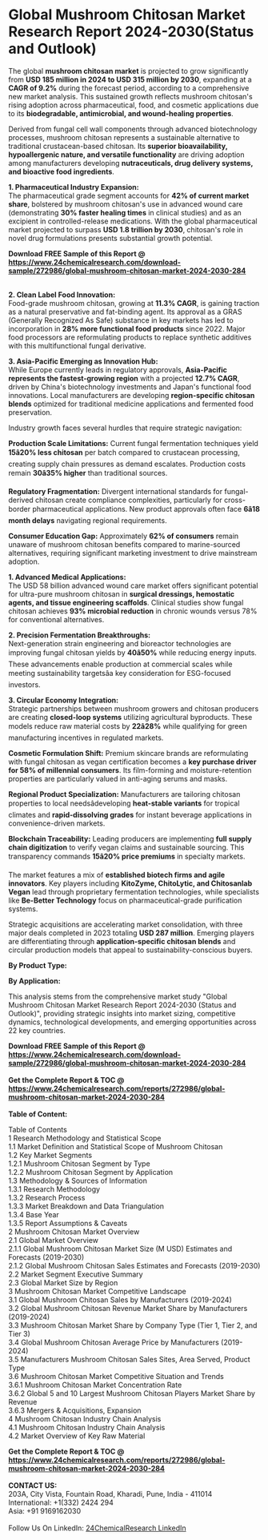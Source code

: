 <h1>Global Mushroom Chitosan Market Research Report 2024-2030(Status and Outlook)</h1><p>The global <strong>mushroom chitosan market</strong> is projected to grow significantly from <strong>USD 185 million in 2024 to USD 315 million by 2030</strong>, expanding at a <strong>CAGR of 9.2%</strong> during the forecast period, according to a comprehensive new market analysis. This sustained growth reflects mushroom chitosan's rising adoption across pharmaceutical, food, and cosmetic applications due to its <strong>biodegradable, antimicrobial, and wound-healing properties</strong>.</p><p>Derived from fungal cell wall components through advanced biotechnology processes, mushroom chitosan represents a sustainable alternative to traditional crustacean-based chitosan. Its <strong>superior bioavailability, hypoallergenic nature, and versatile functionality</strong> are driving adoption among manufacturers developing <strong>nutraceuticals, drug delivery systems, and bioactive food ingredients</strong>.</p><p><strong>1. Pharmaceutical Industry Expansion:</strong><br>
The pharmaceutical grade segment accounts for <strong>42% of current market share</strong>, bolstered by mushroom chitosan's use in advanced wound care (demonstrating <strong>30% faster healing times</strong> in clinical studies) and as an excipient in controlled-release medications. With the global pharmaceutical market projected to surpass <strong>USD 1.8 trillion by 2030</strong>, chitosan's role in novel drug formulations presents substantial growth potential.</p><div><b>Download FREE Sample of this Report @ 
            <a href="https://www.24chemicalresearch.com/download-sample/272986/global-mushroom-chitosan-market-2024-2030-284">
            https://www.24chemicalresearch.com/download-sample/272986/global-mushroom-chitosan-market-2024-2030-284</a></b></div><br><p><strong>2. Clean Label Food Innovation:</strong><br>
Food-grade mushroom chitosan, growing at <strong>11.3% CAGR</strong>, is gaining traction as a natural preservative and fat-binding agent. Its approval as a GRAS (Generally Recognized As Safe) substance in key markets has led to incorporation in <strong>28% more functional food products</strong> since 2022. Major food processors are reformulating products to replace synthetic additives with this multifunctional fungal derivative.</p><p><strong>3. Asia-Pacific Emerging as Innovation Hub:</strong><br>
While Europe currently leads in regulatory approvals, <strong>Asia-Pacific represents the fastest-growing region</strong> with a projected <strong>12.7% CAGR</strong>, driven by China's biotechnology investments and Japan's functional food innovations. Local manufacturers are developing <strong>region-specific chitosan blends</strong> optimized for traditional medicine applications and fermented food preservation.</p><p>Industry growth faces several hurdles that require strategic navigation:</p><p><strong>Production Scale Limitations:</strong> Current fungal fermentation techniques yield <strong>15â20% less chitosan</strong> per batch compared to crustacean processing, creating supply chain pressures as demand escalates. Production costs remain <strong>30â35% higher</strong> than traditional sources.</p><p><strong>Regulatory Fragmentation:</strong> Divergent international standards for fungal-derived chitosan create compliance complexities, particularly for cross-border pharmaceutical applications. New product approvals often face <strong>6â18 month delays</strong> navigating regional requirements.</p><p><strong>Consumer Education Gap:</strong> Approximately <strong>62% of consumers</strong> remain unaware of mushroom chitosan benefits compared to marine-sourced alternatives, requiring significant marketing investment to drive mainstream adoption.</p><p><strong>1. Advanced Medical Applications:</strong><br>
The USD 58 billion advanced wound care market offers significant potential for ultra-pure mushroom chitosan in <strong>surgical dressings, hemostatic agents, and tissue engineering scaffolds</strong>. Clinical studies show fungal chitosan achieves <strong>93% microbial reduction</strong> in chronic wounds versus 78% for conventional alternatives.</p><p><strong>2. Precision Fermentation Breakthroughs:</strong><br>
Next-generation strain engineering and bioreactor technologies are improving fungal chitosan yields by <strong>40â50%</strong> while reducing energy inputs. These advancements enable production at commercial scales while meeting sustainability targetsâa key consideration for ESG-focused investors.</p><p><strong>3. Circular Economy Integration:</strong><br>
Strategic partnerships between mushroom growers and chitosan producers are creating <strong>closed-loop systems</strong> utilizing agricultural byproducts. These models reduce raw material costs by <strong>22â28%</strong> while qualifying for green manufacturing incentives in regulated markets.</p><p><strong>Cosmetic Formulation Shift:</strong> Premium skincare brands are reformulating with fungal chitosan as vegan certification becomes a <strong>key purchase driver for 58% of millennial consumers</strong>. Its film-forming and moisture-retention properties are particularly valued in anti-aging serums and masks.</p><p><strong>Regional Product Specialization:</strong> Manufacturers are tailoring chitosan properties to local needsâdeveloping <strong>heat-stable variants</strong> for tropical climates and <strong>rapid-dissolving grades</strong> for instant beverage applications in convenience-driven markets.</p><p><strong>Blockchain Traceability:</strong> Leading producers are implementing <strong>full supply chain digitization</strong> to verify vegan claims and sustainable sourcing. This transparency commands <strong>15â20% price premiums</strong> in specialty markets.</p><p>The market features a mix of <strong>established biotech firms and agile innovators</strong>. Key players including <strong>KitoZyme, ChitoLytic, and Chitosanlab Vegan</strong> lead through proprietary fermentation technologies, while specialists like <strong>Be-Better Technology</strong> focus on pharmaceutical-grade purification systems.</p><p>Strategic acquisitions are accelerating market consolidation, with three major deals completed in 2023 totaling <strong>USD 287 million</strong>. Emerging players are differentiating through <strong>application-specific chitosan blends</strong> and circular production models that appeal to sustainability-conscious buyers.</p><p><strong>By Product Type:</strong></p><p><strong>By Application:</strong></p><p>This analysis stems from the comprehensive market study "Global Mushroom Chitosan Market Research Report 2024-2030 (Status and Outlook)", providing strategic insights into market sizing, competitive dynamics, technological developments, and emerging opportunities across 22 key countries.</p><div><b>Download FREE Sample of this Report @ 
            <a href="https://www.24chemicalresearch.com/download-sample/272986/global-mushroom-chitosan-market-2024-2030-284">
            https://www.24chemicalresearch.com/download-sample/272986/global-mushroom-chitosan-market-2024-2030-284</a></b></div><br><div><b>Get the Complete Report & TOC @ 
            <a href="https://www.24chemicalresearch.com/reports/272986/global-mushroom-chitosan-market-2024-2030-284">
            https://www.24chemicalresearch.com/reports/272986/global-mushroom-chitosan-market-2024-2030-284</a></b></div><br>
            <b>Table of Content:</b><p>Table of Contents<br />
1 Research Methodology and Statistical Scope<br />
1.1 Market Definition and Statistical Scope of Mushroom Chitosan<br />
1.2 Key Market Segments<br />
1.2.1 Mushroom Chitosan Segment by Type<br />
1.2.2 Mushroom Chitosan Segment by Application<br />
1.3 Methodology & Sources of Information<br />
1.3.1 Research Methodology<br />
1.3.2 Research Process<br />
1.3.3 Market Breakdown and Data Triangulation<br />
1.3.4 Base Year<br />
1.3.5 Report Assumptions & Caveats<br />
2 Mushroom Chitosan Market Overview<br />
2.1 Global Market Overview<br />
2.1.1 Global Mushroom Chitosan Market Size (M USD) Estimates and Forecasts (2019-2030)<br />
2.1.2 Global Mushroom Chitosan Sales Estimates and Forecasts (2019-2030)<br />
2.2 Market Segment Executive Summary<br />
2.3 Global Market Size by Region<br />
3 Mushroom Chitosan Market Competitive Landscape<br />
3.1 Global Mushroom Chitosan Sales by Manufacturers (2019-2024)<br />
3.2 Global Mushroom Chitosan Revenue Market Share by Manufacturers (2019-2024)<br />
3.3 Mushroom Chitosan Market Share by Company Type (Tier 1, Tier 2, and Tier 3)<br />
3.4 Global Mushroom Chitosan Average Price by Manufacturers (2019-2024)<br />
3.5 Manufacturers Mushroom Chitosan Sales Sites, Area Served, Product Type<br />
3.6 Mushroom Chitosan Market Competitive Situation and Trends<br />
3.6.1 Mushroom Chitosan Market Concentration Rate<br />
3.6.2 Global 5 and 10 Largest Mushroom Chitosan Players Market Share by Revenue<br />
3.6.3 Mergers & Acquisitions, Expansion<br />
4 Mushroom Chitosan Industry Chain Analysis<br />
4.1 Mushroom Chitosan Industry Chain Analysis<br />
4.2 Market Overview of Key Raw Material</p><div><b>Get the Complete Report & TOC @ 
            <a href="https://www.24chemicalresearch.com/reports/272986/global-mushroom-chitosan-market-2024-2030-284">
            https://www.24chemicalresearch.com/reports/272986/global-mushroom-chitosan-market-2024-2030-284</a></b></div><br><b>CONTACT US:</b><br>
            203A, City Vista, Fountain Road, Kharadi, Pune, India - 411014<br>
            International: +1(332) 2424 294<br>
            Asia: +91 9169162030 <br><br>
            Follow Us On LinkedIn: <a href="https://www.linkedin.com/company/24chemicalresearch/">24ChemicalResearch LinkedIn</a>